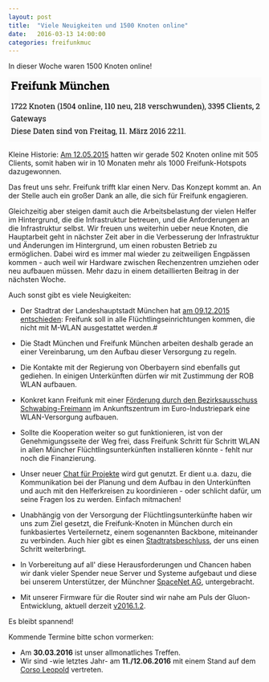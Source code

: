 ```yaml
---
layout: post
title:  "Viele Neuigkeiten und 1500 Knoten online"
date:   2016-03-13 14:00:00
categories: freifunkmuc
---
```


In dieser Woche waren 1500 Knoten online!

![1500 Knoten](/assets/posts/2016-03-11-1500-knoten.png)

Kleine Historie: [Am 12.05.2015](https://ffmuc.net/freifunkmuc/2015/05/12/500-Knoten-im-Netz/) hatten wir gerade 502 Knoten online mit 505 Clients, somit haben wir in 10 Monaten mehr als 1000 Freifunk-Hotspots dazugewonnen.

Das freut uns sehr. Freifunk trifft klar einen Nerv. Das Konzept kommt an. An der Stelle auch ein großer Dank an alle, die sich für Freifunk engagieren.

Gleichzeitig aber steigen damit auch die Arbeitsbelastung der vielen Helfer im Hintergrund, die die Infrastruktur betreuen, und die Anforderungen an die Infrastruktur selbst. Wir freuen uns weiterhin ueber neue Knoten, die Hauptarbeit geht in nächster Zeit aber in die Verbesserung der Infrastruktur und Änderungen im Hintergrund, um einen robusten Betrieb zu ermöglichen. Dabei wird es immer mal wieder zu zeitweiligen Engpässen kommen - auch weil wir Hardware zwischen Rechenzentren umziehen oder neu aufbauen müssen.
Mehr dazu in einem detaillierten Beitrag in der nächsten Woche.

Auch sonst gibt es viele Neuigkeiten:

* Der Stadtrat der Landeshauptstadt München hat [am 09.12.2015 entschieden](http://www.ris-muenchen.de/RII/RII/ris_vorlagen_dokumente.jsp?risid=3849882):  Freifunk soll in alle Flüchtlingseinrichtungen kommen, die nicht mit M-WLAN ausgestattet werden.#

* Die Stadt München und Freifunk München arbeiten deshalb gerade an einer Vereinbarung, um den Aufbau dieser Versorgung zu regeln.

* Die Kontakte mit der Regierung von Oberbayern sind ebenfalls gut gediehen. In einigen Unterkünften dürfen wir mit Zustimmung der ROB WLAN aufbauen.

* Konkret kann Freifunk mit einer [Förderung durch den Bezirksausschuss Schwabing-Freimann](https://www.muenchen-transparent.de/antraege/3943594) im Ankunftszentrum im Euro-Industriepark eine WLAN-Versorgung aufbauen. 

* Sollte die Kooperation weiter so gut funktionieren, ist von der Genehmigungsseite der Weg frei, dass Freifunk Schritt für Schritt WLAN in allen Müncher Flüchtlingsunterkünften installieren könnte - fehlt nur noch die Finanzierung.

* Unser neuer [Chat für Projekte](https://chat.ffmuc.net/) wird gut genutzt.  Er dient u.a. dazu, die Kommunikation bei der Planung und dem Aufbau in den Unterkünften und auch  mit den Helferkreisen zu koordinieren - oder schlicht dafür, um seine Fragen los zu werden. Einfach mitmachen!

* Unabhängig von der Versorgung der Flüchtlingsunterkünfte haben wir uns zum Ziel gesetzt, die Freifunk-Knoten in München durch ein funkbasiertes Verteilernetz, einem sogenannten Backbone, miteinander zu verbinden. Auch hier gibt es einen [Stadtratsbeschluss](https://www.muenchen-transparent.de/antraege/3343194), der uns einen Schritt weiterbringt. 

* In Vorbereitung auf all' diese Herausforderungen und Chancen haben wir dank vieler Spender neue Server und Systeme aufgebaut und diese bei unserem Unterstützer, der Münchner [SpaceNet AG][spacenet], untergebracht.

* Mit unserer Firmware für die Router sind wir nahe am Puls der Gluon-Entwicklung, aktuell derzeit [v2016.1.2](http://gluon.readthedocs.org/en/v2016.1.2/releases/v2016.1.2.html).

Es bleibt spannend!

Kommende Termine bitte schon vormerken: 
    
* Am **30.03.2016** ist unser allmonatliches Treffen.
* Wir sind -wie letztes Jahr- am **11./12.06.2016** mit einem Stand auf dem [Corso Leopold](http://corso-leopold.de/) vertreten.

[spacenet]: https://www.space.net/
